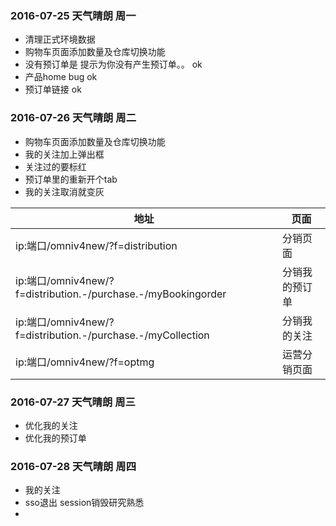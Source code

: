 ### 2016-07-25 天气晴朗 周一
- 清理正式环境数据
- 购物车页面添加数量及仓库切换功能
- 没有预订单是 提示为你没有产生预订单。。 ok
- 产品home bug ok
- 预订单链接 ok


### 2016-07-26 天气晴朗 周二
- 购物车页面添加数量及仓库切换功能
- 我的关注加上弹出框
- 关注过的要标红
- 预订单里的重新开个tab
- 我的关注取消就变灰

地址 | 页面
---| ----
ip:端口/omniv4new/?f=distribution | 分销页面
ip:端口/omniv4new/?f=distribution.-/purchase.-/myBookingorder | 分销我的预订单
ip:端口/omniv4new/?f=distribution.-/purchase.-/myCollection  | 分销我的关注
ip:端口/omniv4new/?f=optmg  | 运营分销页面

### 2016-07-27 天气晴朗 周三
- 优化我的关注
- 优化我的预订单


### 2016-07-28 天气晴朗 周四
- 我的关注
- sso退出 session销毁研究熟悉
- 